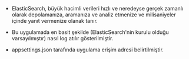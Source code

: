 ﻿- ElasticSearch, büyük hacimli verileri hızlı ve neredeyse gerçek zamanlı olarak depolamanıza, aramanıza ve analiz etmenize ve milisaniyeler 
içinde yanıt vermenize olanak tanır.

- Bu uygulamada en basit şekilde (ElasticSearch'nin kurulu olduğu varsayılmıştır) nasıl log atılır gösterilmiştir.

- appsettings.json tarafında uygulama erişim adresi belirtilmiştir.